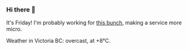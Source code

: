 ### Hi there :wave:

It's Friday! I'm probably working for [this bunch](https://github.com/kohofinancial), making a service more micro.

Weather in Victoria BC: overcast, at +8°C.
